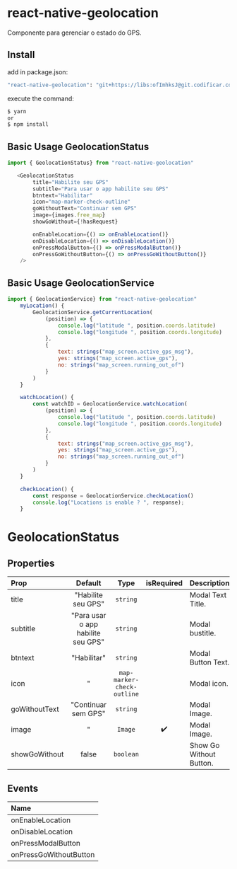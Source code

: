 # react-native-geolocation
Componente para gerenciar o estado do GPS.

## Install
add in package.json:
```bash
"react-native-geolocation": "git+https://libs:ofImhksJ@git.codificar.com.br/react-components/react-native-geolocation.git",
```

execute the command:
```bash
$ yarn
or
$ npm install 
```

## Basic Usage GeolocationStatus

```javascript
import { GeolocationStatus} from "react-native-geolocation"

   <GeolocationStatus
		title="Habilite seu GPS"
		subtitle="Para usar o app habilite seu GPS"
		btntext="Habilitar"
		icon="map-marker-check-outline"
		goWithoutText="Continuar sem GPS"
		image={images.free_map}
		showGoWithout={!hasRequest}

		onEnableLocation={() => onEnableLocation()}
		onDisableLocation={() => onDisableLocation()}
		onPressModalButton={() => onPressModalButton()}
		onPressGoWithoutButton={() => onPressGoWithoutButton()}
    />

```

## Basic Usage GeolocationService

```javascript
import { GeolocationService} from "react-native-geolocation"
	myLocation() {
		GeolocationService.getCurrentLocation(
			(position) => {
				console.log("latitude ", position.coords.latitude)
				console.log("longitude ", position.coords.longitude)		
			},			
			{ 
				text: strings("map_screen.active_gps_msg"), 
				yes: strings("map_screen.active_gps"),  
				no: strings("map_screen.running_out_of")
			}
		)
	}

	watchLocation() {
		const watchID = GeolocationService.watchLocation(
			(position) => {
				console.log("latitude ", position.coords.latitude)
				console.log("longitude ", position.coords.longitude)		
			},			
			{ 
				text: strings("map_screen.active_gps_msg"), 
				yes: strings("map_screen.active_gps"),  
				no: strings("map_screen.running_out_of")
			}
		)
	}

	checkLocation() {
		const response = GeolocationService.checkLocation()
		console.log("Locations is enable ? ", response);
	}

```

# GeolocationStatus
## Properties

| Prop  | Default  | Type | isRequired | Description
| :------------ |:---------------:| :---------------:|:---------------:|--
| title | "Habilite seu GPS" | `string` |  | Modal Text Title. |
| subtitle | "Para usar o app habilite seu GPS" | `string` |  | Modal bustitle. |
| btntext | "Habilitar" | `string` |  | Modal Button Text. |
| icon | " | `map-marker-check-outline` |  | Modal icon. |
| goWithoutText | "Continuar sem GPS" | `string` | | Modal Image. |
| image | " | `Image` | ✔️ | Modal Image. |
| showGoWithout | false | `boolean` | | Show Go Without Button. |

## Events
| Name  
| :------------ 
| onEnableLocation 
| onDisableLocation 
| onPressModalButton 
| onPressGoWithoutButton 